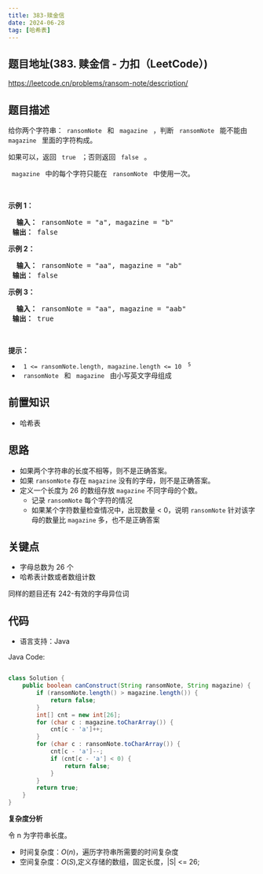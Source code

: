 ```yaml
---
title: 383-赎金信
date: 2024-06-28
tag: [哈希表]
---
```




## 题目地址(383. 赎金信 - 力扣（LeetCode）)

https://leetcode.cn/problems/ransom-note/description/

## 题目描述

<p> 给你两个字符串：<code> ransomNote </code> 和 <code> magazine </code> ，判断 <code> ransomNote </code> 能不能由 <code> magazine </code> 里面的字符构成。</p>

<p> 如果可以，返回 <code> true </code> ；否则返回 <code> false </code> 。</p>

<p> <code> magazine </code> 中的每个字符只能在 <code> ransomNote </code> 中使用一次。</p>

<p>&nbsp; </p>

<p> <strong> 示例 1：</strong> </p>

<pre> <strong> 输入：</strong> ransomNote = "a", magazine = "b"
<strong> 输出：</strong> false
</pre>

<p> <strong> 示例 2：</strong> </p>

<pre> <strong> 输入：</strong> ransomNote = "aa", magazine = "ab"
<strong> 输出：</strong> false
</pre>

<p> <strong> 示例 3：</strong> </p>

<pre> <strong> 输入：</strong> ransomNote = "aa", magazine = "aab"
<strong> 输出：</strong> true
</pre>

<p>&nbsp; </p>

<p> <strong> 提示：</strong> </p>

<ul>
	<li> <code> 1 &lt;= ransomNote.length, magazine.length &lt;= 10 <sup> 5 </sup> </code> </li>
	<li> <code> ransomNote </code> 和 <code> magazine </code> 由小写英文字母组成 </li>
</ul>


## 前置知识

- 哈希表

## 思路

- 如果两个字符串的长度不相等，则不是正确答案。
- 如果 `ransomNote` 存在 `magazine` 没有的字母，则不是正确答案。
- 定义一个长度为 26 的数组存放 `magazine` 不同字母的个数。
  - 记录 `ransomNote` 每个字符的情况
  - 如果某个字符数量检查情况中，出现数量 < 0，说明 `ransomNote` 针对该字母的数量比 `magazine` 多，也不是正确答案

## 关键点

-  字母总数为 26 个
-  哈希表计数或者数组计数

同样的题目还有 242-有效的字母异位词

## 代码

- 语言支持：Java

Java Code:

```java

class Solution {
    public boolean canConstruct(String ransomNote, String magazine) {
        if (ransomNote.length() > magazine.length()) {
            return false;
        }
        int[] cnt = new int[26];
        for (char c : magazine.toCharArray()) {
            cnt[c - 'a']++;
        }
        for (char c : ransomNote.toCharArray()) {
            cnt[c - 'a']--;
            if (cnt[c - 'a'] < 0) {
                return false;
            }
        }
        return true;
    }
}

```


**复杂度分析**

令 n 为字符串长度。

- 时间复杂度：$O(n)$，遍历字符串所需要的时间复杂度
- 空间复杂度：$O(S)$,定义存储的数组，固定长度，|S| <= 26;



